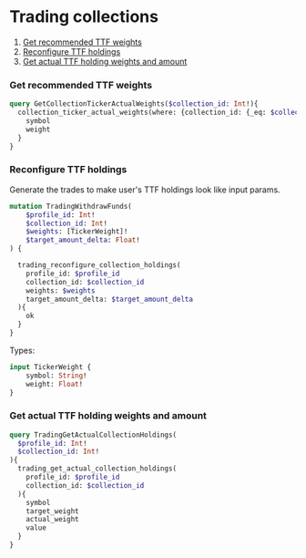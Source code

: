 # Trading collections
1. [Get recommended TTF weights](#get-recommended-ttf-weights)
2. [Reconfigure TTF holdings](#reconfigure-ttf-holdings)
3. [Get actual TTF holding weights and amount](#get-actual-ttf-holding-weights-and-amount)

### Get recommended TTF weights
```graphql
query GetCollectionTickerActualWeights($collection_id: Int!){
  collection_ticker_actual_weights(where: {collection_id: {_eq: $collection_id}}){
    symbol
    weight
  }
}
```

### Reconfigure TTF holdings
Generate the trades to make user's TTF holdings look like input params.
```graphql
mutation TradingWithdrawFunds(
    $profile_id: Int!
    $collection_id: Int!
    $weights: [TickerWeight]!
    $target_amount_delta: Float!
) {

  trading_reconfigure_collection_holdings(
    profile_id: $profile_id
    collection_id: $collection_id
    weights: $weights
    target_amount_delta: $target_amount_delta
  ){
    ok
  }
}
```
Types:
```graphql
input TickerWeight {
    symbol: String!
    weight: Float!    
}
```

### Get actual TTF holding weights and amount
```graphql
query TradingGetActualCollectionHoldings(
  $profile_id: Int!
  $collection_id: Int!
){
  trading_get_actual_collection_holdings(
    profile_id: $profile_id
    collection_id: $collection_id
  ){
    symbol
    target_weight
    actual_weight
    value
  }
}
```
